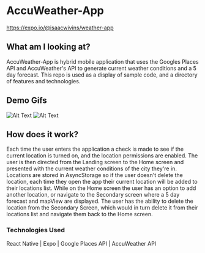 # AccuWeather-App
https://expo.io/@isaacwivins/weather-app

## What am I looking at?

AccuWeather-App is hybrid mobile application that uses the Googles Places API and AccuWeather's API to generate current weather conditions and a 5 day forecast. This repo is used as a display of sample code, and a directory of features and technologies.

## Demo Gifs

![Alt Text](https://media.giphy.com/media/Mnl4vErWWNN2yNmwq2/giphy.gif) ![Alt Text](https://media.giphy.com/media/1oHqbnpoFjwCiiysdw/giphy.gif)

## How does it work?

Each time the user enters the application a check is made to see if the current location is turned on, and the location permissions are enabled. The user is then directed from the Landing screen to the Home screen and presented with the current weather conditions of the city they're in. Locations are stored in AsyncStorage so if the user doesn't delete the location, each time they open the app their current location will be added to their locations list. While on the Home screen the user has an option to add another location, or navigate to the Secondary screen where a 5 day forecast and mapView are displayed. The user has the ability to delete the location from the Secondary Screen, which would in turn delete it from their locations list and navigate them back to the Home screen.

### Technologies Used
React Native | Expo | Google Places API | AccuWeather API

